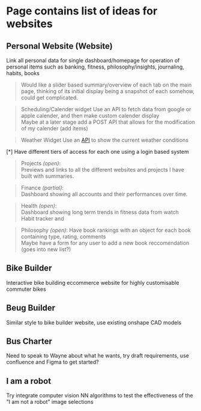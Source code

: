 # Page contains list of ideas for websites
## Personal Website (Website)
Link all personal data for single dashboard/homepage for operation of personal items such as banking, fitness, philosophy/insights, journaling, habits, books

> Would like a slider based summary/overview of each tab on the main page, thinking of its initial display being a snapshot of each somehow, could get complicated.

> Scheduling/Calender widget
Use an API to fetch data from google or apple calender, and then make custom calender display  
Maybe at a later stage add a POST API that allows for the modification of my calender (add items)

> Weather Widget
Use an [API](https://openweathermap.org/api/one-call-3) to show the current weather conditions 

[*] Have different tiers of access for each one using a login based system
> Projects *(open)*:  
Previews and links to all the different websites and projects I have built with summaries.

> Finance *(partial)*:  
Dashboard showing all accounts and their performances over time.

> Health *(open)*:  
Dashboard showing long term trends in fitness data from watch  
Habit tracker and 

> Philosophy *(open)*:
Have book rankings with an object for each book containing type, rating, comments  
Maybe have a form for any user to add a new book reccomendation (goes into new list?)

## Bike Builder
Interactive bike building eccommerce website for highly customisable commuter bikes

## Beug Builder
Similar style to bike builder website, use existing onshape CAD models

## Bus Charter
Need to speak to Wayne about what he wants, try draft requirements, use confluence and Figma to get started?

## I am a robot
Try integrate computer vision NN algorithms to test the effectiveness of the "I am not a robot" image selections
